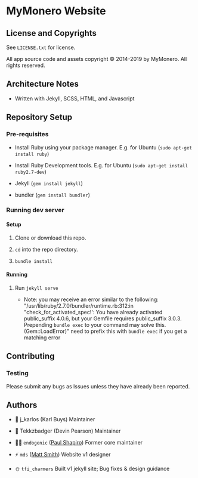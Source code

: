 # MyMonero Website

## License and Copyrights

See `LICENSE.txt` for license.

All app source code and assets copyright © 2014-2019 by MyMonero. All rights reserved.

## Architecture Notes

* Written with Jekyll, SCSS, HTML, and Javascript


## Repository Setup

### Pre-requisites

* Install Ruby using your package manager. E.g. for Ubuntu (`sudo apt-get install ruby`)

* Install Ruby Development tools. E.g. for Ubuntu (`sudo apt-get install ruby2.7-dev`)

* Jekyll (`gem install jekyll`)

* bundler (`gem install bundler`)

### Running dev server

#### Setup

1. Clone or download this repo.

2. `cd` into the repo directory.

3. `bundle install`

#### Running

1. Run `jekyll serve` 

	* Note: you may receive an error similar to the following: "/usr/lib/ruby/2.7.0/bundler/runtime.rb:312:in "check_for_activated_spec!': You have already activated public_suffix 4.0.6, but your Gemfile requires public_suffix 3.0.3. Prepending `bundle exec` to your command may solve this. (Gem::LoadError)" need to prefix this with `bundle exec` if you get a matching error

## Contributing

### Testing

Please submit any bugs as Issues unless they have already been reported.


## Authors
* 💱 j_karlos (Karl Buys) Maintainer

* 🍕 Tekkzbadger (Devin Pearson) Maintainer


* 👨‍🚀 `endogenic` ([Paul Shapiro](https://github.com/paulshapiro)) Former core maintainer

* ⚡️ `mds` ([Matt Smith](http://mds.is)) Website v1 designer

* ⛄️ `tfi_charmers` Built v1 jekyll site; Bug fixes & design guidance

